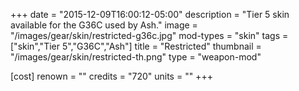 +++
date = "2015-12-09T16:00:12-05:00"
description = "Tier 5 skin available for the G36C used by Ash."
image = "/images/gear/skin/restricted-g36c.jpg"
mod-types = "skin"
tags = ["skin","Tier 5","G36C","Ash"]
title = "Restricted"
thumbnail = "/images/gear/skin/restricted-th.png"
type = "weapon-mod"

[cost]
  renown = ""
  credits = "720"
  units = ""
+++
